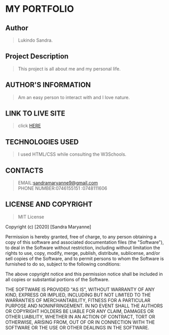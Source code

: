  # MY PORTFOLIO
 
 ## Author
 > Lukindo Sandra.
 
 ## Project Description
 >  This project is all about me and my personal life.
 
 ## AUTHOR'S INFORMATION
 > Am an easy person to interact with and I love nature.
 
 ## LINK TO LIVE SITE
 > click [HERE](https://github.com/LukindoSandra/About-Me/tree/master)
 
 ## TECHNOLOGIES USED
 > I used HTML/CSS while consulting the W3Schools.
 
 ## CONTACTS
 > EMAIL:sandramaryanne9@gmail.com<br>
 > PHONE NUMBER:0746155151
               :0748111606
               
 ## LICENSE AND COPYRIGHT
 > MIT License
 
 Copyright (c) [2020] [Sandra Maryanne]

Permission is hereby granted, free of charge, to any person obtaining a copy
of this software and associated documentation files (the "Software"), to deal
in the Software without restriction, including without limitation the rights
to use, copy, modify, merge, publish, distribute, sublicense, and/or sell
copies of the Software, and to permit persons to whom the Software is
furnished to do so, subject to the following conditions:

The above copyright notice and this permission notice shall be included in all
copies or substantial portions of the Software.

THE SOFTWARE IS PROVIDED "AS IS", WITHOUT WARRANTY OF ANY KIND, EXPRESS OR
IMPLIED, INCLUDING BUT NOT LIMITED TO THE WARRANTIES OF MERCHANTABILITY,
FITNESS FOR A PARTICULAR PURPOSE AND NONINFRINGEMENT. IN NO EVENT SHALL THE
AUTHORS OR COPYRIGHT HOLDERS BE LIABLE FOR ANY CLAIM, DAMAGES OR OTHER
LIABILITY, WHETHER IN AN ACTION OF CONTRACT, TORT OR OTHERWISE, ARISING FROM,
OUT OF OR IN CONNECTION WITH THE SOFTWARE OR THE USE OR OTHER DEALINGS IN THE
SOFTWARE.
 

